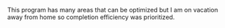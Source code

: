 This program has many areas that can be optimized but I am on vacation away from home so completion efficiency was prioritized.